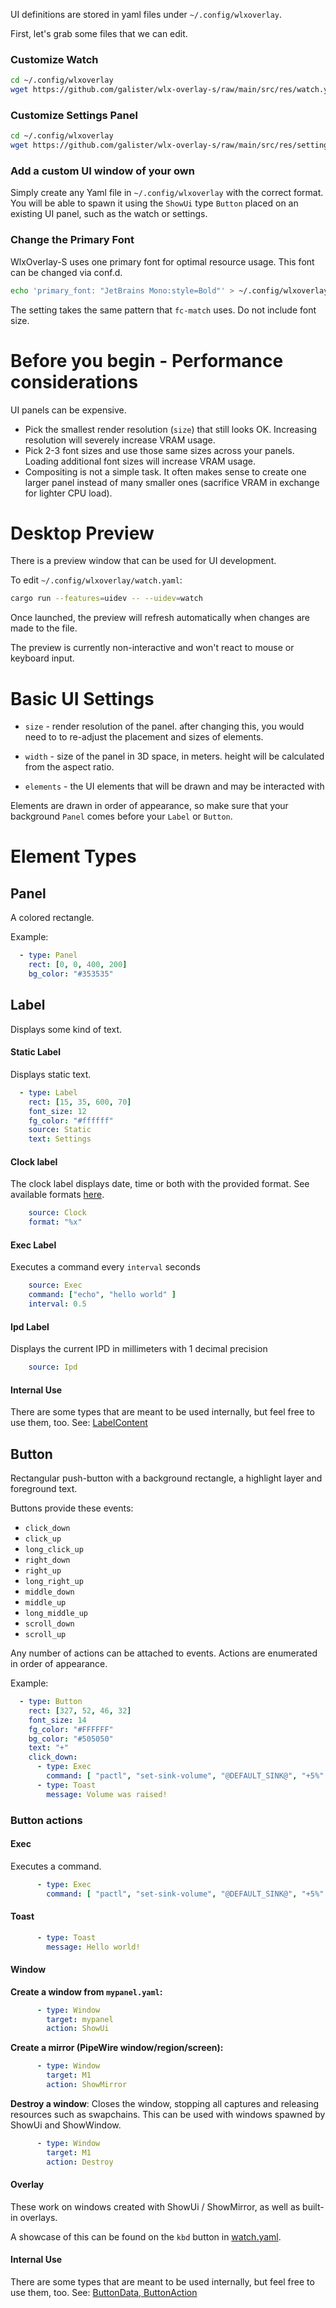 UI definitions are stored in yaml files under `~/.config/wlxoverlay`.

First, let's grab some files that we can edit.

### Customize Watch

```bash
cd ~/.config/wlxoverlay
wget https://github.com/galister/wlx-overlay-s/raw/main/src/res/watch.yaml
```

### Customize Settings Panel

```bash
cd ~/.config/wlxoverlay
wget https://github.com/galister/wlx-overlay-s/raw/main/src/res/settings.yaml
```

### Add a custom UI window of your own

Simply create any Yaml file in `~/.config/wlxoverlay` with the correct format. You will be able to spawn it using the `ShowUi` type `Button` placed on an existing UI panel, such as the watch or settings.

### Change the Primary Font

WlxOverlay-S uses one primary font for optimal resource usage. This font can be changed via conf.d.

```bash
echo 'primary_font: "JetBrains Mono:style=Bold"' > ~/.config/wlxoverlay/conf.d/font.yaml
```

The setting takes the same pattern that `fc-match` uses. Do not include font size.

# Before you begin - Performance considerations

UI panels can be expensive.
- Pick the smallest render resolution (`size`) that still looks OK. Increasing resolution will severely increase VRAM usage.
- Pick 2-3 font sizes and use those same sizes across your panels. Loading additional font sizes will increase VRAM usage.
- Compositing is not a simple task. It often makes sense to create one larger panel instead of many smaller ones (sacrifice VRAM in exchange for lighter CPU load).

# Desktop Preview

There is a preview window that can be used for UI development.

To edit `~/.config/wlxoverlay/watch.yaml`:
```bash
cargo run --features=uidev -- --uidev=watch
```

Once launched, the preview will refresh automatically when changes are made to the file.

The preview is currently non-interactive and won't react to mouse or keyboard input.

# Basic UI Settings

- `size` - render resolution of the panel. after changing this, you would need to to re-adjust the placement and sizes of elements. 
- `width` - size of the panel in 3D space, in meters. height will be calculated from the aspect ratio.

- `elements` - the UI elements that will be drawn and may be interacted with

Elements are drawn in order of appearance, so make sure that your background `Panel` comes before your `Label` or `Button`.

# Element Types

## Panel

A colored rectangle.

Example:
```yaml
  - type: Panel
    rect: [0, 0, 400, 200]
    bg_color: "#353535"
```

## Label

Displays some kind of text.

#### Static Label
Displays static text.
```yaml
  - type: Label
    rect: [15, 35, 600, 70]
    font_size: 12
    fg_color: "#ffffff"
    source: Static
    text: Settings
```

#### Clock label
The clock label displays date, time or both with the provided format. See available formats [here](https://docs.rs/chrono/0.4.34/chrono/format/strftime/index.html).
```yaml
    source: Clock
    format: "%x"
```
#### Exec Label

Executes a command every `interval` seconds

```yaml
    source: Exec
    command: ["echo", "hello world" ]
    interval: 0.5
```
#### Ipd Label

Displays the current IPD in millimeters with 1 decimal precision

```yaml
    source: Ipd
```

#### Internal Use

There are some types that are meant to be used internally, but feel free to use them, too. See: [LabelContent](https://github.com/galister/wlx-overlay-s/blob/main/src/gui/modular/label.rs)

## Button

Rectangular push-button with a background rectangle, a highlight layer and foreground text.

Buttons provide these events:
- `click_down`
- `click_up`
- `long_click_up`
- `right_down`
- `right_up`
- `long_right_up`
- `middle_down`
- `middle_up`
- `long_middle_up`
- `scroll_down`
- `scroll_up`

Any number of actions can be attached to events. Actions are enumerated in order of appearance.

Example:
```yaml
  - type: Button
    rect: [327, 52, 46, 32]
    font_size: 14
    fg_color: "#FFFFFF"
    bg_color: "#505050"
    text: "+"
    click_down:
      - type: Exec
        command: [ "pactl", "set-sink-volume", "@DEFAULT_SINK@", "+5%" ]
      - type: Toast
        message: Volume was raised!
```

### Button actions

#### Exec
Executes a command.
```yaml
      - type: Exec
        command: [ "pactl", "set-sink-volume", "@DEFAULT_SINK@", "+5%" ]
```

#### Toast
```yaml
      - type: Toast
        message: Hello world!
```

#### Window

**Create a window from `mypanel.yaml`:**
```yaml
      - type: Window
        target: mypanel
        action: ShowUi
```

**Create a mirror (PipeWire window/region/screen):**
```yaml
      - type: Window
        target: M1
        action: ShowMirror
```

**Destroy a window**:
Closes the window, stopping all captures and releasing resources such as swapchains.
This can be used with windows spawned by ShowUi and ShowWindow.

```yaml
      - type: Window
        target: M1
        action: Destroy
```
#### Overlay
These work on windows created with ShowUi / ShowMirror, as well as built-in overlays.

A showcase of this can be found on the `kbd` button in [watch.yaml](https://github.com/galister/wlx-overlay-s/blob/f4b10f825e010ef48c2e9573343385328a32ea6c/src/res/watch.yaml#L26).

#### Internal Use

There are some types that are meant to be used internally, but feel free to use them, too. See: [ButtonData, ButtonAction](https://github.com/galister/wlx-overlay-s/blob/main/src/gui/modular/button.rs)